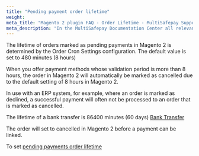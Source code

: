 ```yaml
---
title: "Pending payment order lifetime"
weight:
meta_title: "Magento 2 plugin FAQ - Order Lifetime - MultiSafepay Support"
meta_description: "In the MultiSafepay Documentation Center all relevant information regarding our Plugins and API. As well as Support pages for Payment Method, Tools and General Questions. You can also find the contact details of our Support Team and Integration Team."
---
```


The lifetime of orders marked as pending payments in Magento 2 is determined by the Order Cron Settings configuration. The default value is set to 480 minutes (8 hours)

When you offer payment methods whose validation period is more than 8 hours, the order in Magento 2 will automatically be marked as cancelled due to the default setting of 8 hours in Magento 2.

In use with an ERP system, for example, where an order is marked as declined, a successful payment will often not be processed to an order that is marked as cancelled.

The lifetime of a bank transfer is 86400 minutes (60 days) [Bank Transfer](/payment-methods/bank-transfer/how-does-bank-transfer-work/)

The order will set to cancelled in Magento 2 before a payment can be linked.

To set [pending payments order lifetime](https://docs.magento.com/m2/ee/user_guide/sales/order-pending-payment-lifetime.html)
